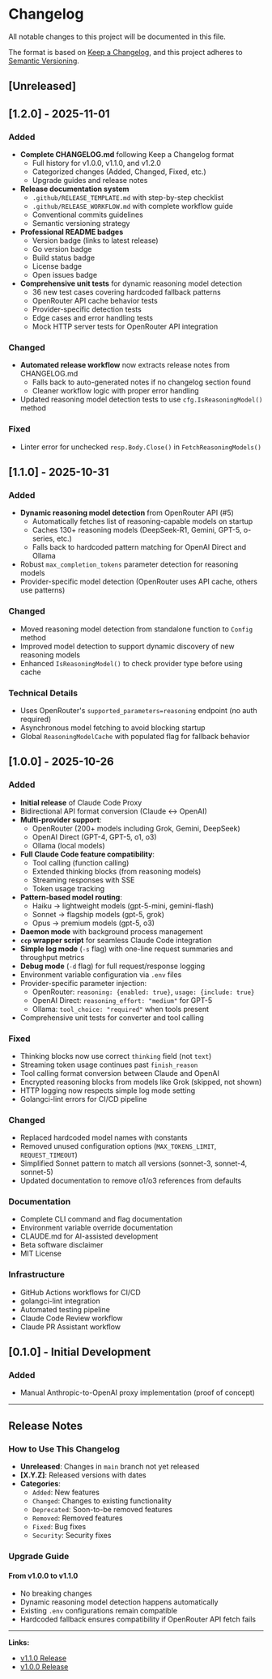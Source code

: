 # Changelog

All notable changes to this project will be documented in this file.

The format is based on [Keep a Changelog](https://keepachangelog.com/en/1.0.0/),
and this project adheres to [Semantic Versioning](https://semver.org/spec/v2.0.0.html).

## [Unreleased]

## [1.2.0] - 2025-11-01

### Added
- **Complete CHANGELOG.md** following Keep a Changelog format
  - Full history for v1.0.0, v1.1.0, and v1.2.0
  - Categorized changes (Added, Changed, Fixed, etc.)
  - Upgrade guides and release notes
- **Release documentation system**
  - `.github/RELEASE_TEMPLATE.md` with step-by-step checklist
  - `.github/RELEASE_WORKFLOW.md` with complete workflow guide
  - Conventional commits guidelines
  - Semantic versioning strategy
- **Professional README badges**
  - Version badge (links to latest release)
  - Go version badge
  - Build status badge
  - License badge
  - Open issues badge
- **Comprehensive unit tests** for dynamic reasoning model detection
  - 36 new test cases covering hardcoded fallback patterns
  - OpenRouter API cache behavior tests
  - Provider-specific detection tests
  - Edge cases and error handling tests
  - Mock HTTP server tests for OpenRouter API integration

### Changed
- **Automated release workflow** now extracts release notes from CHANGELOG.md
  - Falls back to auto-generated notes if no changelog section found
  - Cleaner workflow logic with proper error handling
- Updated reasoning model detection tests to use `cfg.IsReasoningModel()` method

### Fixed
- Linter error for unchecked `resp.Body.Close()` in `FetchReasoningModels()`

## [1.1.0] - 2025-10-31

### Added
- **Dynamic reasoning model detection** from OpenRouter API (#5)
  - Automatically fetches list of reasoning-capable models on startup
  - Caches 130+ reasoning models (DeepSeek-R1, Gemini, GPT-5, o-series, etc.)
  - Falls back to hardcoded pattern matching for OpenAI Direct and Ollama
- Robust `max_completion_tokens` parameter detection for reasoning models
- Provider-specific model detection (OpenRouter uses API cache, others use patterns)

### Changed
- Moved reasoning model detection from standalone function to `Config` method
- Improved model detection to support dynamic discovery of new reasoning models
- Enhanced `IsReasoningModel()` to check provider type before using cache

### Technical Details
- Uses OpenRouter's `supported_parameters=reasoning` endpoint (no auth required)
- Asynchronous model fetching to avoid blocking startup
- Global `ReasoningModelCache` with populated flag for fallback behavior

## [1.0.0] - 2025-10-26

### Added
- **Initial release** of Claude Code Proxy
- Bidirectional API format conversion (Claude ↔ OpenAI)
- **Multi-provider support**:
  - OpenRouter (200+ models including Grok, Gemini, DeepSeek)
  - OpenAI Direct (GPT-4, GPT-5, o1, o3)
  - Ollama (local models)
- **Full Claude Code feature compatibility**:
  - Tool calling (function calling)
  - Extended thinking blocks (from reasoning models)
  - Streaming responses with SSE
  - Token usage tracking
- **Pattern-based model routing**:
  - Haiku → lightweight models (gpt-5-mini, gemini-flash)
  - Sonnet → flagship models (gpt-5, grok)
  - Opus → premium models (gpt-5, o3)
- **Daemon mode** with background process management
- **`ccp` wrapper script** for seamless Claude Code integration
- **Simple log mode** (`-s` flag) with one-line request summaries and throughput metrics
- **Debug mode** (`-d` flag) for full request/response logging
- Environment variable configuration via `.env` files
- Provider-specific parameter injection:
  - OpenRouter: `reasoning: {enabled: true}`, `usage: {include: true}`
  - OpenAI Direct: `reasoning_effort: "medium"` for GPT-5
  - Ollama: `tool_choice: "required"` when tools present
- Comprehensive unit tests for converter and tool calling

### Fixed
- Thinking blocks now use correct `thinking` field (not `text`)
- Streaming token usage continues past `finish_reason`
- Tool calling format conversion between Claude and OpenAI
- Encrypted reasoning blocks from models like Grok (skipped, not shown)
- HTTP logging now respects simple log mode setting
- Golangci-lint errors for CI/CD pipeline

### Changed
- Replaced hardcoded model names with constants
- Removed unused configuration options (`MAX_TOKENS_LIMIT`, `REQUEST_TIMEOUT`)
- Simplified Sonnet pattern to match all versions (sonnet-3, sonnet-4, sonnet-5)
- Updated documentation to remove o1/o3 references from defaults

### Documentation
- Complete CLI command and flag documentation
- Environment variable override documentation
- CLAUDE.md for AI-assisted development
- Beta software disclaimer
- MIT License

### Infrastructure
- GitHub Actions workflows for CI/CD
- golangci-lint integration
- Automated testing pipeline
- Claude Code Review workflow
- Claude PR Assistant workflow

## [0.1.0] - Initial Development

### Added
- Manual Anthropic-to-OpenAI proxy implementation (proof of concept)

---

## Release Notes

### How to Use This Changelog

- **Unreleased**: Changes in `main` branch not yet released
- **[X.Y.Z]**: Released versions with dates
- **Categories**:
  - `Added`: New features
  - `Changed`: Changes to existing functionality
  - `Deprecated`: Soon-to-be removed features
  - `Removed`: Removed features
  - `Fixed`: Bug fixes
  - `Security`: Security fixes

### Upgrade Guide

#### From v1.0.0 to v1.1.0
- No breaking changes
- Dynamic reasoning model detection happens automatically
- Existing `.env` configurations remain compatible
- Hardcoded fallback ensures compatibility if OpenRouter API fetch fails

---

**Links:**
- [v1.1.0 Release](https://github.com/nielspeter/claude-code-proxy/releases/tag/v1.1.0)
- [v1.0.0 Release](https://github.com/nielspeter/claude-code-proxy/releases/tag/v1.0.0)
